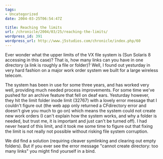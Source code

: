 ```yaml
---
tags:
- Uncategorized
date: 2004-03-25T06:54:47Z

title: Reaching the limits
url: /chronicle/2004/03/25/reaching-the-limits/
wordpress_id: 391
wordpress_url: http://www.j5studios.com/chronicle/index.php/60
---
```


Ever wonder what the upper limits of the VX file system is (Sun Solaris 8 accessing in this case)?  That is, how many links can you have in one directory (a link is roughly a file or folder)?  Well, I found out yesturday in very hard fashion on a major work order system we built for a large wireless telecom.


The system has been in use for some three years, and has worked very well, providing much needed process improvements.  For some time we've pushed for an archive feature that fell on deaf ears. Yesturday however, they hit the limit folder inode limit (32767) with a lovely error message that I couldn't figure out (the web app only returned a CFdirectory error and doesn't give you much to go on) which means the system could not create new work orders (I can't explain how the system works, and why a folder is needed, but trust me, it is important and just can't be turned off).  I had never heard of this limit, and it took me some time to figure out that fixing the limit is not really not possible without risking file system corruption.


We did find a solution (requiring cleaver symlinking and clearing out empty folders).  But if you ever see the error message "cannot create directory: too many links" you might find yourself in a bind.

